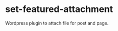 set-featured-attachment
=======================

Wordpress plugin to attach file for post and page.
